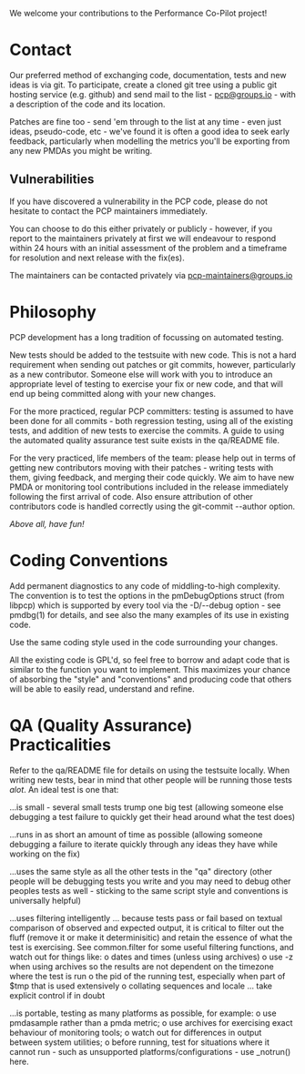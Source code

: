 We welcome your contributions to the Performance Co-Pilot project!

# Contact

Our preferred method of exchanging code, documentation, tests and new
ideas is via git.  To participate, create a cloned git tree using a
public git hosting service (e.g. github) and send mail to the list -
<pcp@groups.io> - with a description of the code and its location.

Patches are fine too - send 'em through to the list at any time - even
just ideas, pseudo-code, etc - we've found it is often a good idea to
seek early feedback, particularly when modelling the metrics you'll be
exporting from any new PMDAs you might be writing.

## Vulnerabilities

If you have discovered a vulnerability in the PCP code, please do not
hesitate to contact the PCP maintainers immediately.

You can choose to do this either privately or publicly - however, if
you report to the maintainers privately at first we will endeavour to
respond within 24 hours with an initial assessment of the problem and
a timeframe for resolution and next release with the fix(es).

The maintainers can be contacted privately via <pcp-maintainers@groups.io>

# Philosophy

PCP development has a long tradition of focussing on automated testing.

New tests should be added to the testsuite with new code.  This is not
a hard requirement when sending out patches or git commits, however,
particularly as a new contributor.  Someone else will work with you to
introduce an appropriate level of testing to exercise your fix or new
code, and that will end up being committed along with your new changes.

For the more practiced, regular PCP committers: testing is assumed to
have been done for all commits - both regression testing, using all of
the existing tests, and addition of new tests to exercise the commits.
A guide to using the automated quality assurance test suite exists in
the qa/README file.

For the very practiced, life members of the team: please help out in
terms of getting new contributors moving with their patches - writing
tests with them, giving feedback, and merging their code quickly.  We
aim to have new PMDA or monitoring tool contributions included in the
release immediately following the first arrival of code.  Also ensure
attribution of other contributors code is handled correctly using the
git-commit --author option.

*Above all, have fun!*


# Coding Conventions

Add permanent diagnostics to any code of middling-to-high complexity.
The convention is to test the options in the pmDebugOptions struct
(from libpcp) which is supported by every tool via the -D/--debug
option - see pmdbg(1) for details, and see also the many examples of
its use in existing code.

Use the same coding style used in the code surrounding your changes.

All the existing code is GPL'd, so feel free to borrow and adapt code
that is similar to the function you want to implement.  This maximizes
your chance of absorbing the "style" and "conventions" and producing
code that others will be able to easily read, understand and refine.


# QA (Quality Assurance) Practicalities

Refer to the qa/README file for details on using the testsuite locally.
When writing new tests, bear in mind that other people will be running
those tests *alot*.  An ideal test is one that:

...is small - several small tests trump one big test
   (allowing someone else debugging a test failure to quickly get their
    head around what the test does)

...runs in as short an amount of time as possible
   (allowing someone debugging a failure to iterate quickly through any
    ideas they have while working on the fix)

...uses the same style as all the other tests in the "qa" directory
   (other people will be debugging tests you write and you may need to
    debug other peoples tests as well - sticking to the same script
    style and conventions is universally helpful)

...uses filtering intelligently ... because tests pass or fail based
   on textual comparison of observed and expected output, it is critical
   to filter out the fluff (remove it or make it determinisitic) and
   retain the essence of what the test is exercising.  See common.filter
   for some useful filtering functions, and watch out for things like:
   o dates and times (unless using archives)
   o use -z when using archives so the results are not dependent on
     the timezone where the test is run
   o the pid of the running test, especially when part of $tmp that is
     used extensively
   o collating sequences and locale ... take explicit control if in doubt
     

...is portable, testing as many platforms as possible, for example:
   o  use pmdasample rather than a pmda<kernel> metric;
   o  use archives for exercising exact behaviour of monitoring tools;
   o  watch out for differences in output between system utilities;
   o  before running, test for situations where it cannot run - such
      as unsupported platforms/configurations - use _notrun() here.

